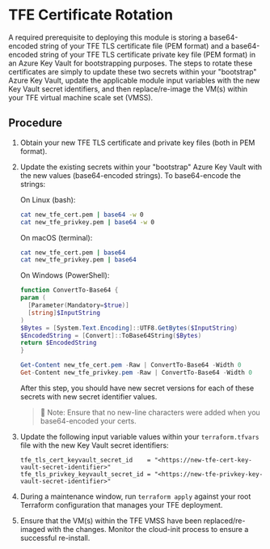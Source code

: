 # TFE Certificate Rotation

A required prerequisite to deploying this module is storing a base64-encoded string of your TFE TLS certificate file (PEM format) and a base64-encoded string of your TFE TLS certificate private key file (PEM format) in an Azure Key Vault for bootstrapping purposes. The steps to rotate these certificates are simply to update these two secrets within your "bootstrap" Azure Key Vault, update the applicable module input variables with the new Key Vault secret identifiers, and then replace/re-image the VM(s) within your TFE virtual machine scale set (VMSS).

## Procedure

1. Obtain your new TFE TLS certificate and private key files (both in PEM format).

1. Update the existing secrets within your "bootstrap" Azure Key Vault with the new values (base64-encoded strings). To base64-encode the strings:

    On Linux (bash):

    ```sh
    cat new_tfe_cert.pem | base64 -w 0
    cat new_tfe_privkey.pem | base64 -w 0
    ```

    On macOS (terminal):

    ```sh
    cat new_tfe_cert.pem | base64
    cat new_tfe_privkey.pem | base64
    ```

    On Windows (PowerShell):

    ```powershell
    function ConvertTo-Base64 {
    param (
      [Parameter(Mandatory=$true)]
      [string]$InputString
    )
    $Bytes = [System.Text.Encoding]::UTF8.GetBytes($InputString)
    $EncodedString = [Convert]::ToBase64String($Bytes)
    return $EncodedString
    }

    Get-Content new_tfe_cert.pem -Raw | ConvertTo-Base64 -Width 0
    Get-Content new_tfe_privkey.pem -Raw | ConvertTo-Base64 -Width 0
    ```

    After this step, you should have new secret versions for each of these secrets with new secret identifier values.

    >📝 Note: Ensure that no new-line characters were added when you base64-encoded your certs.

1. Update the following input variable values within your `terraform.tfvars` file with the new Key Vault secret identifiers:

    ```hcl
    tfe_tls_cert_keyvault_secret_id    = "<https://new-tfe-cert-key-vault-secret-identifier>"
    tfe_tls_privkey_keyvault_secret_id = "<https://new-tfe-privkey-key-vault-secret-identifier>"
    ```

1. During a maintenance window, run `terraform apply` against your root Terraform configuration that manages your TFE deployment.

1. Ensure that the VM(s) within the TFE VMSS have been replaced/re-imaged with the changes. Monitor the cloud-init process to ensure a successful re-install.
